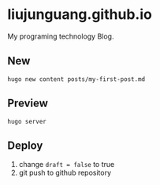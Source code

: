 # liujunguang.github.io

My programing technology Blog.

## New

```shell
hugo new content posts/my-first-post.md
```

## Preview

```shell
hugo server
```

## Deploy

1. change `draft = false` to true
2. git push to github repository
